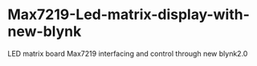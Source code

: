 # Max7219-Led-matrix-display-with-new-blynk
LED matrix board Max7219 interfacing and control through new blynk2.0
